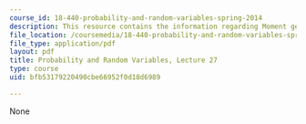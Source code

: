 ```yaml
---
course_id: 18-440-probability-and-random-variables-spring-2014
description: This resource contains the information regarding Moment generating distributions.
file_location: /coursemedia/18-440-probability-and-random-variables-spring-2014/bfb53179220490cbe66952f0d18d6989_MIT18_440S14_Lecture27.pdf
file_type: application/pdf
layout: pdf
title: Probability and Random Variables, Lecture 27
type: course
uid: bfb53179220490cbe66952f0d18d6989

---
```

None